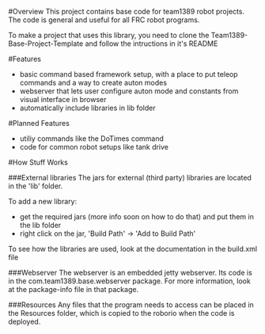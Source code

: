 #Overview
This project contains base code for team1389 robot projects. The code is general and useful for all FRC robot programs.

To make a project that uses this library, you need to clone the Team1389-Base-Project-Template and follow the intructions in it's README

#Features
- basic command based framework setup, with a place to put teleop commands and a way to create auton modes
- webserver that lets user configure auton mode and constants from visual interface in browser
- automatically include libraries in lib folder

#Planned Features
- utiliy commands like the DoTimes command
- code for common robot setups like tank drive

#How Stuff Works

###External libraries
The jars for external (third party) libraries are located in the 'lib' folder.

To add a new library:
- get the required jars (more info soon on how to do that) and put them in the lib folder
- right click on the jar, 'Build Path' -> 'Add to Build Path'

To see how the libraries are used, look at the documentation in the build.xml file

###Webserver
The webserver is an embedded jetty webserver. Its code is in the com.team1389.base.webserver package.
For more information, look at the package-info file in that package.

###Resources
Any files that the program needs to access can be placed in the Resources folder, which is copied to the roborio when the code is deployed.